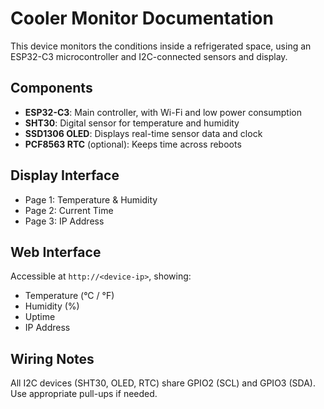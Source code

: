 # Cooler Monitor Documentation

This device monitors the conditions inside a refrigerated space, using an ESP32-C3 microcontroller and I2C-connected sensors and display.

## Components

- **ESP32-C3**: Main controller, with Wi-Fi and low power consumption
- **SHT30**: Digital sensor for temperature and humidity
- **SSD1306 OLED**: Displays real-time sensor data and clock
- **PCF8563 RTC** (optional): Keeps time across reboots

## Display Interface

- Page 1: Temperature & Humidity
- Page 2: Current Time
- Page 3: IP Address

## Web Interface

Accessible at `http://<device-ip>`, showing:
- Temperature (°C / °F)
- Humidity (%)
- Uptime
- IP Address

## Wiring Notes

All I2C devices (SHT30, OLED, RTC) share GPIO2 (SCL) and GPIO3 (SDA). Use appropriate pull-ups if needed.
